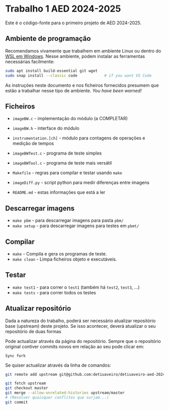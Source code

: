 # Trabalho 1 AED 2024-2025

Este é o código-fonte para o primeiro projeto de AED 2024-2025.

## Ambiente de programação

Recomendamos vivamente que trabalhem em ambiente Linux
ou dentro do [WSL em Windows][wsl].
Nesse ambiente, podem instalar as ferramentas necessárias facilmente:

```bash
sudo apt install build-essential git wget
sudo snap install --classic code            # if you want VS Code 
```

[wsl]: https://learn.microsoft.com/en-us/windows/wsl/install

As instruções neste documento e nos ficheiros fornecidos
presumem que estão a trabalhar nesse tipo de ambiente.
_You have been warned!_

## Ficheiros

- `imageBW.c` - implementação do módulo (a COMPLETAR)
- `imageBW.h` - interface do módulo
- `instrumentation.[ch]` - módulo para contagens de operações e medição de tempos
- `imageBWTest.c` - programa de teste simples
- `imageBWTool.c` - programa de teste mais versátil
- `Makefile` - regras para compilar e testar usando `make`
- `imageDiff.py` - script python para medir diferenças entre imagens

- `README.md` - estas informações que está a ler

## Descarregar imagens

- `make pbm` - para descarregar imagens para pasta `pbm/`
- `make setup` - para descarregar imagens para testes em `pbmt/`

## Compilar

- `make` - Compila e gera os programas de teste.
- `make clean` - Limpa ficheiros objeto e executáveis.

## Testar

- `make test1` - para correr o `test1` (também há `test2`, `test3`, ...)
- `make tests` - para correr todos os testes


## Atualizar repositório

Dada a natureza do trabalho, poderá ser necessário
atualizar repositório base (upstream) deste projeto.
Se isso acontecer, deverá atualizar o seu repositório de duas formas

Pode actualizar através da página do repositório.
Sempre que o repositório original contiver commits novos em relação ao seu pode clicar em:

```
Sync fork
```

Se quiser actualizar através da linha de comandos:

```bash
git remote add upstream git@github.com:detiuaveiro/detiuaveiro-aed-2024-trabalho-1-aed-imageBW-public.git

git fetch upstream
git checkout master
git merge --allow-unrelated-histories upstream/master
# (Resolver quaisquer conflitos que surjam...)
git commit
```
